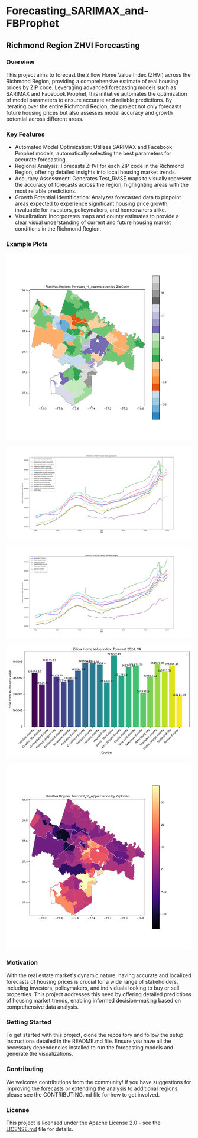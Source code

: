 # Forecasting_SARIMAX_and-FBProphet

## Richmond Region ZHVI Forecasting

### Overview
This project aims to forecast the Zillow Home Value Index (ZHVI) across the Richmond Region, providing a comprehensive estimate of real housing prices by ZIP code. Leveraging advanced forecasting models such as SARIMAX and Facebook Prophet, this initiative automates the optimization of model parameters to ensure accurate and reliable predictions. By iterating over the entire Richmond Region, the project not only forecasts future housing prices but also assesses model accuracy and growth potential across different areas.

### Key Features
- Automated Model Optimization: Utilizes SARIMAX and Facebook Prophet models, automatically selecting the best parameters for accurate forecasting.
- Regional Analysis: Forecasts ZHVI for each ZIP code in the Richmond Region, offering detailed insights into local housing market trends.
- Accuracy Assessment: Generates Test_RMSE maps to visually represent the accuracy of forecasts across the region, highlighting areas with the most reliable predictions.
- Growth Potential Identification: Analyzes forecasted data to pinpoint areas expected to experience significant housing price growth, invaluable for investors, policymakers, and homeowners alike.
- Visualization: Incorporates maps and county estimates to provide a clear visual understanding of current and future housing market conditions in the Richmond Region.

### Example Plots

![Forecast % ZHVI](https://github.com/planwithdata/Forecasting/blob/SARIMA_and_FbProphetModel/plot_1.png?raw=true)

![Hist&Forecast Grouped by County](https://github.com/planwithdata/Forecasting/blob/SARIMA_and_FbProphetModel/plot_12.png?raw=true)

![Entire Dataset by County](https://github.com/planwithdata/Forecasting/blob/SARIMA_and_FbProphetModel/plot_13.png?raw=true)

![Forecast prices VA Counties](https://github.com/planwithdata/Forecasting/blob/SARIMA_and_FbProphetModel/plot_15.png?raw=true)

![Forecast % ZHVI 2](https://github.com/planwithdata/Forecasting/blob/SARIMA_and_FbProphetModel/plot_2.png?raw=true)


### Motivation
With the real estate market's dynamic nature, having accurate and localized forecasts of housing prices is crucial for a wide range of stakeholders, including investors, policymakers, and individuals looking to buy or sell properties. This project addresses this need by offering detailed predictions of housing market trends, enabling informed decision-making based on comprehensive data analysis.

### Getting Started
To get started with this project, clone the repository and follow the setup instructions detailed in the README.md file. Ensure you have all the necessary dependencies installed to run the forecasting models and generate the visualizations.

### Contributing
We welcome contributions from the community! If you have suggestions for improving the forecasts or extending the analysis to additional regions, please see the CONTRIBUTING.md file for how to get involved.

### License
This project is licensed under the Apache License 2.0 - see the [LICENSE.md](LICENSE.md) file for details.
